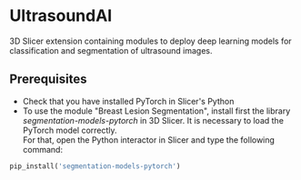# UltrasoundAI
3D Slicer extension containing modules to deploy deep learning models for classification and segmentation of ultrasound images.

## Prerequisites
* Check that you have installed PyTorch in Slicer's Python
* To use the module "Breast Lesion Segmentation", install first the library *segmentation-models-pytorch* in 3D Slicer. It is necessary to load the PyTorch model correctly.</br>
For that, open the Python interactor in Slicer and type the following command:</br>
```python
pip_install('segmentation-models-pytorch')
```
